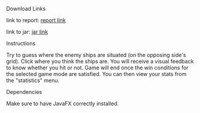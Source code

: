 Download Links

link to report:
[report link](https://bitbucket.org/oop19/battleships/raw/b52cfa213ed84b04451dc80961d88fab1e215a89/report_and_jar/OOP_battleship_report%20.pdf)

link to jar:
[jar link](https://bitbucket.org/oop19/battleships/raw/b52cfa213ed84b04451dc80961d88fab1e215a89/report_and_jar/battleships-all.jar)

Instructions

Try to guess where the enemy ships are situated (on the opposing side's grid).
Click where you think the ships are.
You will receive a visual feedback to know whether you hit or not.
Game will end once the win conditions for the selected game mode are satisfied.
You can then view your stats from the "statistics" menu.

Dependencies

Make sure to have JavaFX correctly installed.